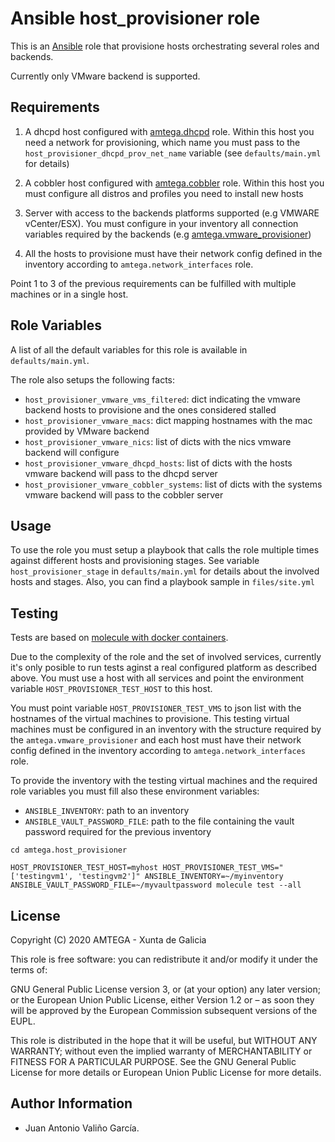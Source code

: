 # Ansible host_provisioner role

This is an [Ansible](http://www.ansible.com) role that provisione hosts orchestrating several roles and backends.

Currently only VMware backend is supported.

## Requirements

1. A dhcpd host configured with [amtega.dhcpd](https://galaxy.ansible.com/amtega/dhcpd) role. Within this host you need a network for provisioning, which name you must pass to the `host_provisioner_dhcpd_prov_net_name` variable (see `defaults/main.yml` for details)

2. A cobbler host configured with [amtega.cobbler](https://galaxy.ansible.com/amtega/cobbler) role. Within this host you must configure all distros and profiles you need to install new hosts

3. Server with access to the backends platforms supported (e.g VMWARE vCenter/ESX). You must configure in your inventory all connection variables required by the backends (e.g [amtega.vmware_provisioner](https://galaxy.ansible.com/amtega/vmware_provisioner))

4. All the hosts to provisione must have their network config defined in the inventory according to `amtega.network_interfaces` role.

Point 1 to 3 of the previous requirements can be fulfilled with multiple machines or in a single host.

## Role Variables

A list of all the default variables for this role is available in `defaults/main.yml`.

The role also setups the following facts:

- `host_provisioner_vmware_vms_filtered`: dict indicating the vmware backend hosts to provisione and the ones considered stalled
- `host_provisioner_vmware_macs`: dict mapping hostnames with the mac provided by VMware backend
- `host_provisioner_vmware_nics`: list of dicts with the nics vmware backend will configure
- `host_provisioner_vmware_dhcpd_hosts`: list of dicts with the hosts vmware backend will pass to the dhcpd server
- `host_provisioner_vmware_cobbler_systems`: list of dicts with the systems vmware backend will pass to the cobbler server

## Usage

To use the role you must setup a playbook that calls the role multiple times against different hosts and provisioning stages. See variable `host_provisioner_stage` in `defaults/main.yml` for details about the involved hosts and stages. Also, you can find a playbook sample in `files/site.yml`

## Testing

Tests are based on [molecule with docker containers](https://molecule.readthedocs.io/en/latest/installation.html).

Due to the complexity of the role and the set of involved services, currently it's only posible to run tests aginst a real configured platform as described above. You must use a host with all services and point the environment variable `HOST_PROVISIONER_TEST_HOST` to this host.

You must point variable `HOST_PROVISIONER_TEST_VMS` to json list with the hostnames of the virtual machines to provisione. This testing virtual machines must be configured in an inventory with the structure required by the `amtega.vmware_provisioner` and each host must have their network config defined in the inventory according to `amtega.network_interfaces` role.

To provide the inventory with the testing virtual machines and the required role variables you must fill also these environment variables:

- `ANSIBLE_INVENTORY`: path to an inventory
- `ANSIBLE_VAULT_PASSWORD_FILE`: path to the file containing the vault password required for the previous inventory

```shell
cd amtega.host_provisioner

HOST_PROVISIONER_TEST_HOST=myhost HOST_PROVISIONER_TEST_VMS="['testingvm1', 'testingvm2']" ANSIBLE_INVENTORY=~/myinventory ANSIBLE_VAULT_PASSWORD_FILE=~/myvaultpassword molecule test --all
```

## License

Copyright (C) 2020 AMTEGA - Xunta de Galicia

This role is free software: you can redistribute it and/or modify it under the terms of:

GNU General Public License version 3, or (at your option) any later version; or the European Union Public License, either Version 1.2 or – as soon they will be approved by the European Commission ­subsequent versions of the EUPL.

This role is distributed in the hope that it will be useful, but WITHOUT ANY WARRANTY; without even the implied warranty of MERCHANTABILITY or FITNESS FOR A PARTICULAR PURPOSE.  See the GNU General Public License for more details or European Union Public License for more details.

## Author Information

- Juan Antonio Valiño García.
